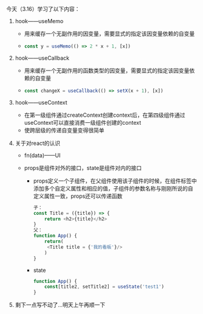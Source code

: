今天（3.16）学习了以下内容：

1. hook——useMemo

   - 用来缓存一个无副作用的因变量，需要显式的指定该因变量依赖的自变量

   - ```js
     const y = useMemo(() => 2 * x + 1, [x])
     ```

2. hook——useCallback

   - 用来缓存一个无副作用的函数类型的因变量，需要显式的指定该因变量依赖的自变量

   - ```js
     const changeX = useCallback(() => setX(x + 1), [x])
     ```

3. hook——useContext

   - 在第一级组件通过createContext创建context后，在第四级组件通过useContext可以直接消费一级组件创建的context
   - 使跨层级的传递自变量变得很简单

4. 关于对react的认识

   - fn(data)——UI

   - props是组件对外的接口，state是组件对内的接口

     - props定义一个子组件，在父组件使用该子组件的时候，在组件标签中添加多个自定义属性和相应的值，子组件的参数名称与刚刚所说的自定义属性一致，props还可以传递函数

       ```js
       子：
       const Title = ({title}) => {
           return <h2>{title}</h2>
       }
       父：
       function App() {
           return(
           	<Title title = {'我的看板'}/>
           )
       }
       ```

     - state

       ```js
       function App() {
           const[title2, setTitle2] = useState('test1')
       }
       ```

5. 剩下一点写不动了...明天上午再顺一下